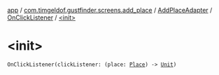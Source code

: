 [app](../../../index.md) / [com.timgeldof.gustfinder.screens.add_place](../../index.md) / [AddPlaceAdapter](../index.md) / [OnClickListener](index.md) / [&lt;init&gt;](./-init-.md)

# &lt;init&gt;

`OnClickListener(clickListener: (place: `[`Place`](../../../com.timgeldof.gustfinder.database/-place/index.md)`) -> `[`Unit`](https://kotlinlang.org/api/latest/jvm/stdlib/kotlin/-unit/index.html)`)`